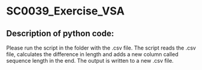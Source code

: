 # SC0039_Exercise_VSA

## Description of python code:

Please run the script in the folder with the .csv file.
The script reads the .csv file, calculates the difference in length and adds a new column called sequence length in the end.
The output is written to a new .csv file.
